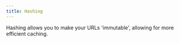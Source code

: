 ```yaml
---
title: Hashing
---
```


Hashing allows you to make your URLs 'immutable', allowing for more efficient caching.
